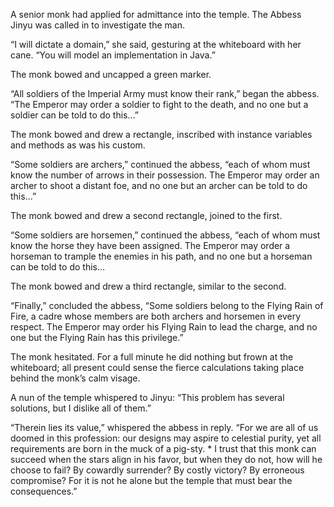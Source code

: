 A senior monk had applied for admittance into the temple.
The Abbess Jinyu was called in to investigate the man.

“I will dictate a domain,” she said, gesturing at the
whiteboard with her cane. “You will model an
implementation in Java.”

The monk bowed and uncapped a green marker.

“All soldiers of the Imperial Army must know their rank,”
began the abbess.  “The Emperor may order a soldier to fight
to the death, and no one but a soldier can be told to do
this...”

The monk bowed and drew a rectangle, inscribed with
instance variables and methods as was his custom.

“Some soldiers are archers,” continued the abbess, “each of whom
must know the number of arrows in their possession.  The
Emperor may order an archer to shoot a distant foe, and no one
but an archer can be told to do this...”

The monk bowed and drew a second rectangle, joined to the
first.

“Some soldiers are horsemen,” continued the abbess, “each of whom
must know the horse they have been assigned.  The Emperor
may order a horseman to trample the enemies in his path, and no one
but a horseman can be told to do this...

The monk bowed and drew a third rectangle, similar to the
second.

“Finally,” concluded the abbess, “Some soldiers belong to
the Flying Rain of Fire, a cadre whose members are both
archers and horsemen in every respect.  The Emperor may
order his Flying Rain to lead the charge, and no one but the
Flying Rain has this privilege.”

The monk hesitated.  For a full minute he did nothing but
frown at the whiteboard; all present could sense the
fierce calculations taking place behind the monk’s calm
visage.

A nun of the temple whispered to Jinyu: “This problem has
several solutions, but I dislike all of them.”

“Therein lies its value,” whispered the abbess in reply.
“For we are all of us doomed in this profession: our designs
may aspire to celestial purity, yet all requirements are
born in the muck of a pig-sty. * I trust that this monk
can succeed when the stars align in his favor, but when they
do not, how will he choose to fail?  By cowardly surrender?
By costly victory?  By erroneous compromise?  For it is not
he alone but the temple that must bear the consequences.”
